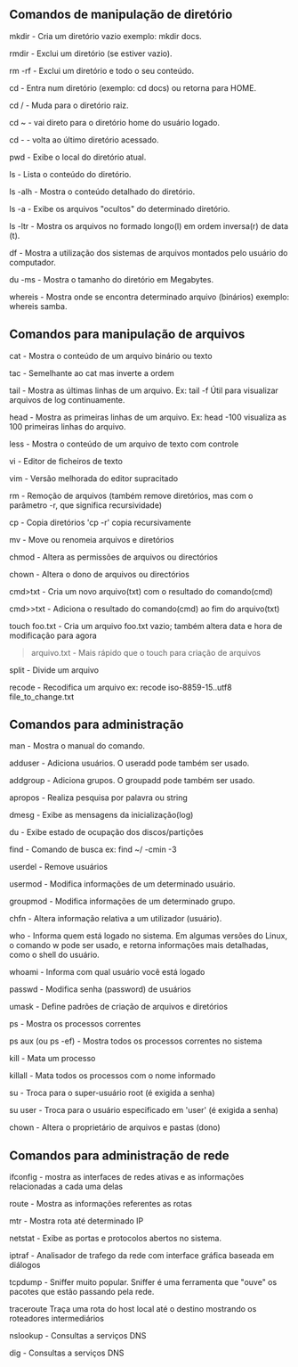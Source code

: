 ## Comandos de manipulação de diretório
mkdir - Cria um diretório vazio exemplo: mkdir docs.

rmdir - Exclui um diretório (se estiver vazio).

rm -rf - Exclui um diretório e todo o seu conteúdo.

cd - Entra num diretório (exemplo: cd docs) ou retorna para HOME.

cd / - Muda para o diretório raiz.

cd ~ - vai direto para o diretório home do usuário logado.

cd - - volta ao último diretório acessado.

pwd - Exibe o local do diretório atual.

ls - Lista o conteúdo do diretório.

ls -alh - Mostra o conteúdo detalhado do diretório.

ls -a - Exibe os arquivos "ocultos" do determinado diretório.

ls -ltr - Mostra os arquivos no formado longo(l) em ordem inversa(r) de data (t).

df - Mostra a utilização dos sistemas de arquivos montados pelo usuário do computador.

du -ms - Mostra o tamanho do diretório em Megabytes.

whereis - Mostra onde se encontra determinado arquivo (binários) exemplo: whereis samba.


## Comandos para manipulação de arquivos

cat - Mostra o conteúdo de um arquivo binário ou texto

tac - Semelhante ao cat mas inverte a ordem

tail - Mostra as últimas linhas de um arquivo. Ex: tail -f <arquivo> Útil para visualizar arquivos de log continuamente.
  
head - Mostra as primeiras linhas de um arquivo. Ex: head -100 visualiza as 100 primeiras linhas do arquivo.

less - Mostra o conteúdo de um arquivo de texto com controle

vi - Editor de ficheiros de texto

vim - Versão melhorada do editor supracitado

rm - Remoção de arquivos (também remove diretórios, mas com o parâmetro -r, que significa recursividade)

cp - Copia diretórios 'cp -r' copia recursivamente

mv - Move ou renomeia arquivos e diretórios

chmod - Altera as permissões de arquivos ou directórios

chown - Altera o dono de arquivos ou directórios

cmd>txt - Cria um novo arquivo(txt) com o resultado do comando(cmd)

cmd>>txt - Adiciona o resultado do comando(cmd) ao fim do arquivo(txt)

touch foo.txt - Cria um arquivo foo.txt vazio; também altera data e hora de modificação para agora

> arquivo.txt - Mais rápido que o touch para criação de arquivos

split - Divide um arquivo

recode - Recodifica um arquivo ex: recode iso-8859-15..utf8 file_to_change.txt

## Comandos para administração

man - Mostra o manual do comando.

adduser - Adiciona usuários. O useradd pode também ser usado.

addgroup - Adiciona grupos. O groupadd pode também ser usado.

apropos - Realiza pesquisa por palavra ou string

dmesg - Exibe as mensagens da inicialização(log)

du - Exibe estado de ocupação dos discos/partições

find - Comando de busca ex: find ~/ -cmin -3

userdel - Remove usuários

usermod - Modifica informações de um determinado usuário.

groupmod - Modifica informações de um determinado grupo.

chfn - Altera informação relativa a um utilizador (usuário).

who - Informa quem está logado no sistema. Em algumas versões do Linux, o comando w pode ser usado, e retorna informações mais detalhadas, como o shell do usuário.

whoami - Informa com qual usuário você está logado

passwd - Modifica senha (password) de usuários

umask - Define padrões de criação de arquivos e diretórios

ps - Mostra os processos correntes

ps aux (ou ps -ef) - Mostra todos os processos correntes no sistema

kill - Mata um processo

killall - Mata todos os processos com o nome informado

su - Troca para o super-usuário root (é exigida a senha)

su user - Troca para o usuário especificado em 'user' (é exigida a senha)

chown - Altera o proprietário de arquivos e pastas (dono)


## Comandos para administração de rede

ifconfig - mostra as interfaces de redes ativas e as informações relacionadas a cada uma delas

route - Mostra as informações referentes as rotas

mtr - Mostra rota até determinado IP

netstat - Exibe as portas e protocolos abertos no sistema.

iptraf - Analisador de trafego da rede com interface gráfica baseada em diálogos

tcpdump - Sniffer muito popular. Sniffer é uma ferramenta que "ouve" os pacotes que estão passando pela rede.

traceroute Traça uma rota do host local até o destino mostrando os roteadores intermediários

nslookup - Consultas a serviços DNS

dig - Consultas a serviços DNS
